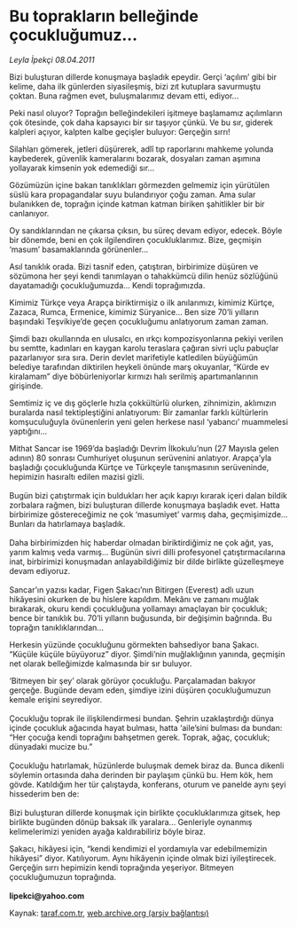 # Bu toprakların belleğinde çocukluğumuz...

*Leyla İpekçi 08.04.2011*

<div class="yazi"><p>Bizi buluşturan dillerde konuşmaya başladık epeydir. Gerçi ‘açılım’ gibi bir kelime, daha ilk günlerden siyasileşmiş, bizi zıt kutuplara savurmuştu çoktan. Buna rağmen evet, buluşmalarımız devam etti, ediyor... </p>
<p>Peki nasıl oluyor? Toprağın belleğindekileri işitmeye başlamamız açılımların çok ötesinde, çok daha kapsayıcı bir sır taşıyor çünkü. Ve bu sır, giderek kalpleri açıyor, kalpten kalbe geçişler buluyor: Gerçeğin sırrı!</p>
<p>Silahları gömerek, jetleri düşürerek, adlî tıp raporlarını mahkeme yolunda kaybederek, güvenlik kameralarını bozarak, dosyaları zaman aşımına yollayarak kimsenin yok edemediği sır...</p>
<p>Gözümüzün içine bakan tanıklıkları görmezden gelmemiz için yürütülen süslü kara propagandalar suyu bulandırıyor çoğu zaman. Ama sular bulanıkken de, toprağın içinde katman katman biriken şahitlikler bir bir canlanıyor.</p>
<p>Oy sandıklarından ne çıkarsa çıksın, bu süreç devam ediyor, edecek. Böyle bir dönemde, beni en çok ilgilendiren çocukluklarımız. Bize, geçmişin ‘masum’ basamaklarında görünenler... </p>
<p>Asıl tanıklık orada. Bizi tasnif eden, çatıştıran, birbirimize düşüren ve sözümona her şeyi kendi tanımlayan o tahakkümcü dilin henüz sözlüğünü dayatamadığı çocukluğumuzda... Kendi toprağımızda.</p>
<p>Kimimiz Türkçe veya Arapça biriktirmişiz o ilk anılarımızı, kimimiz Kürtçe, Zazaca, Rumca, Ermenice, kimimiz Süryanice... Ben size 70’li yılların başındaki Teşvikiye’de geçen çocukluğumu anlatıyorum zaman zaman. </p>
<p>Şimdi bazı okullarında en ulusalcı, en ırkçı kompozisyonlarına pekiyi verilen bu semtte, kadınları en kaygan karolu teraslara çağıran sivri uçlu pabuçlar pazarlanıyor sıra sıra. Derin devlet marifetiyle katledilen büyüğümün belediye tarafından diktirilen heykeli önünde marş okuyanlar, “Kürde ev kiralamam” diye böbürleniyorlar kırmızı halı serilmiş apartımanlarının girişinde.</p>
<p>Semtimiz iç ve dış göçlerle hızla çokkültürlü olurken, zihnimizin, aklımızın buralarda nasıl tektipleştiğini anlatıyorum: Bir zamanlar farklı kültürlerin komşuculuğuyla övünenlerin yeni gelen herkese nasıl ‘yabancı’ muammelesi yaptığını...</p>
<p>Mithat Sancar ise 1969’da başladığı Devrim İlkokulu’nun (27 Mayısla gelen adının) 80 sonrası Cumhuriyet oluşunun serüvenini anlatıyor. Arapça’yla başladığı çocukluğunda Kürtçe ve Türkçeyle tanışmasının serüveninde, hepimizin hasıraltı edilen mazisi gizli.<br/><br/>Bugün bizi çatıştırmak için buldukları her açık kapıyı kırarak içeri dalan bildik zorbalara rağmen, bizi buluşturan dillerde konuşmaya başladık evet. Hatta birbirimize göstereceğimiz ne çok ‘masumiyet’ varmış daha, geçmişimizde... Bunları da hatırlamaya başladık.<br/><br/>Daha birbirimizden hiç haberdar olmadan biriktirdiğimiz ne çok ağıt, yas, yarım kalmış veda varmış... Bugünün sivri dilli profesyonel çatıştırmacılarına inat, birbirimizi konuşmadan anlayabildiğimiz bir dilde birlikte güzelleşmeye devam ediyoruz.<br/><br/>Sancar’ın yazısı kadar, Figen Şakacı’nın Bitirgen (Everest) adlı uzun hikâyesini okurken de bu hislere kapıldım. Mekânı ve zamanı muğlak bırakarak, okuru kendi çocukluğuna yollamayı amaçlayan bir çocukluk; bence bir tanıklık bu. 70’li yılların buğusunda, bir değişimin bağrında. Bu toprağın tanıklıklarından...</p>
<p>Herkesin yüzünde çocukluğunu görmekten bahsediyor bana Şakacı. “Küçüle küçüle büyüyoruz” diyor. Şimdi’nin muğlaklığının yanında, geçmişin net olarak belleğimizde kalmasında bir sır buluyor. </p>
<p>‘Bitmeyen bir şey’ olarak görüyor çocukluğu. Parçalamadan bakıyor gerçeğe. Bugünde devam eden, şimdiye izini düşüren çocukluğumuzun kemale erişini seyrediyor.<br/><br/>Çocukluğu toprak ile ilişkilendirmesi bundan. Şehrin uzaklaştırdığı dünya içinde çocukluk ağacında hayat bulması, hatta ‘aile’sini bulması da bundan: “Her çocuğa kendi toprağını bahşetmen gerek. Toprak, ağaç, çocukluk; dünyadaki mucize bu.” <br/><br/>Çocukluğu hatırlamak, hüzünlerde buluşmak demek biraz da. Bunca dikenli söylemin ortasında daha derinden bir paylaşım çünkü bu. Hem kök, hem gövde. Katıldığım her tür çalıştayda, konferans, oturum ve panelde aynı şeyi hissederim ben de: <br/><br/>Bizi buluşturan dillerde konuşmak için birlikte çocukluklarımıza gitsek, hep birlikte bugünden dönüp baksak ilk yaralara... Genleriyle oynanmış kelimelerimizi yeniden ayağa kaldırabiliriz böyle biraz.</p>
<p>Şakacı, hikâyesi için, “kendi kendimizi el yordamıyla var edebilmemizin hikâyesi” diyor. Katılıyorum. Aynı hikâyenin içinde olmak bizi iyileştirecek. Gerçeğin sırrı hepimizin kendi toprağında yeşeriyor. Bitmeyen çocukluğumuzun toprağında.<br/><br/><b>lipekci@yahoo.com</b></p>
</div>

Kaynak: [taraf.com.tr](http://www.taraf.com.tr/leyla-ipekci/makale-bu-topraklarin-belleginde-cocuklugumuz.htm), [web.archive.org (arşiv bağlantısı)](http://web.archive.org/web/20131107084816/http://www.taraf.com.tr/leyla-ipekci/makale-bu-topraklarin-belleginde-cocuklugumuz.htm)
